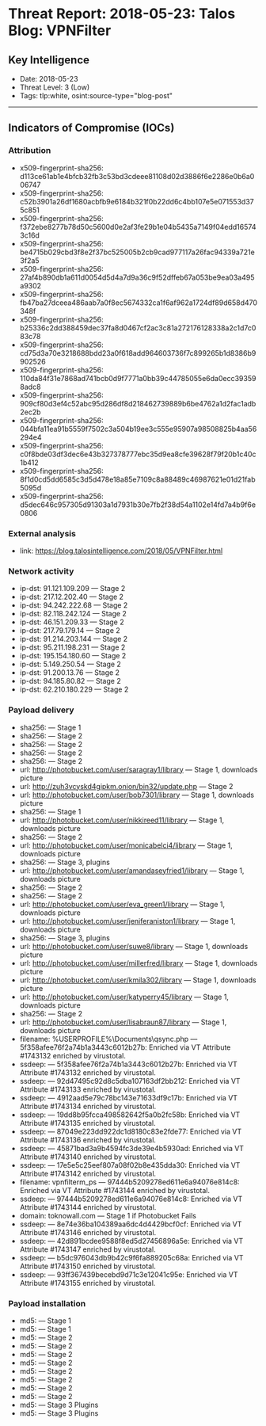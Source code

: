 # Threat Report: 2018-05-23: Talos Blog: VPNFilter


## Key Intelligence
* Date: 2018-05-23
* Threat Level: 3 (Low)
* Tags: tlp:white, osint:source-type="blog-post"

---

## Indicators of Compromise (IOCs)
### Attribution
* x509-fingerprint-sha256: d113ce61ab1e4bfcb32fb3c53bd3cdeee81108d02d3886f6e2286e0b6a006747
* x509-fingerprint-sha256: c52b3901a26df1680acbfb9e6184b321f0b22dd6c4bb107e5e071553d375c851
* x509-fingerprint-sha256: f372ebe8277b78d50c5600d0e2af3fe29b1e04b5435a7149f04edd165743c16d
* x509-fingerprint-sha256: be4715b029cbd3f8e2f37bc525005b2cb9cad977117a26fac94339a721e3f2a5
* x509-fingerprint-sha256: 27af4b890db1a611d0054d5d4a7d9a36c9f52dffeb67a053be9ea03a495a9302
* x509-fingerprint-sha256: fb47ba27dceea486aab7a0f8ec5674332ca1f6af962a1724df89d658d470348f
* x509-fingerprint-sha256: b25336c2dd388459dec37fa8d0467cf2ac3c81a272176128338a2c1d7c083c78
* x509-fingerprint-sha256: cd75d3a70e3218688bdd23a0f618add964603736f7c899265b1d8386b9902526
* x509-fingerprint-sha256: 110da84f31e7868ad741bcb0d9f7771a0bb39c44785055e6da0ecc393598adc8
* x509-fingerprint-sha256: 909cf80d3ef4c52abc95d286df8d218462739889b6be4762a1d2fac1adb2ec2b
* x509-fingerprint-sha256: 044bfa11ea91b5559f7502c3a504b19ee3c555e95907a98508825b4aa56294e4
* x509-fingerprint-sha256: c0f8bde03df3dec6e43b327378777ebc35d9ea8cfe39628f79f20b1c40c1b412
* x509-fingerprint-sha256: 8f1d0cd5dd6585c3d5d478e18a85e7109c8a88489c46987621e01d21fab5095d
* x509-fingerprint-sha256: d5dec646c957305d91303a1d7931b30e7fb2f38d54a1102e14fd7a4b9f6e0806

### External analysis
* link: https://blog.talosintelligence.com/2018/05/VPNFilter.html

### Network activity
* ip-dst: 91.121.109.209 — Stage 2
* ip-dst: 217.12.202.40 — Stage 2
* ip-dst: 94.242.222.68 — Stage 2
* ip-dst: 82.118.242.124 — Stage 2
* ip-dst: 46.151.209.33 — Stage 2
* ip-dst: 217.79.179.14 — Stage 2
* ip-dst: 91.214.203.144 — Stage 2
* ip-dst: 95.211.198.231 — Stage 2
* ip-dst: 195.154.180.60 — Stage 2
* ip-dst: 5.149.250.54 — Stage 2
* ip-dst: 91.200.13.76 — Stage 2
* ip-dst: 94.185.80.82 — Stage 2
* ip-dst: 62.210.180.229 — Stage 2

### Payload delivery
* sha256: <sha256> — Stage 1
* sha256: <sha256> — Stage 2
* sha256: <sha256> — Stage 2
* sha256: <sha256> — Stage 2
* sha256: <sha256> — Stage 2
* url: http://photobucket.com/user/saragray1/library — Stage 1, downloads picture
* url: http://zuh3vcyskd4gipkm.onion/bin32/update.php — Stage 2
* url: http://photobucket.com/user/bob7301/library — Stage 1, downloads picture
* sha256: <sha256> — Stage 1
* url: http://photobucket.com/user/nikkireed11/library — Stage 1, downloads picture
* sha256: <sha256> — Stage 2
* url: http://photobucket.com/user/monicabelci4/library — Stage 1, downloads picture
* sha256: <sha256> — Stage 3, plugins
* url: http://photobucket.com/user/amandaseyfried1/library — Stage 1, downloads picture
* sha256: <sha256> — Stage 2
* sha256: <sha256> — Stage 2
* url: http://photobucket.com/user/eva_green1/library — Stage 1, downloads picture
* url: http://photobucket.com/user/jeniferaniston1/library — Stage 1, downloads picture
* sha256: <sha256> — Stage 3, plugins
* url: http://photobucket.com/user/suwe8/library — Stage 1, downloads picture
* url: http://photobucket.com/user/millerfred/library — Stage 1, downloads picture
* url: http://photobucket.com/user/kmila302/library — Stage 1, downloads picture
* url: http://photobucket.com/user/katyperry45/library — Stage 1, downloads picture
* sha256: <sha256> — Stage 2
* url: http://photobucket.com/user/lisabraun87/library — Stage 1, downloads picture
* filename: %USERPROFILE%\Documents\qsync.php — 5f358afee76f2a74b1a3443c6012b27b: Enriched via VT
Attribute #1743132 enriched by virustotal.
* ssdeep: <ssdeep> — 5f358afee76f2a74b1a3443c6012b27b: Enriched via VT
Attribute #1743132 enriched by virustotal.
* ssdeep: <ssdeep> — 92d47495c92d8c5dba107163df2bb212: Enriched via VT
Attribute #1743133 enriched by virustotal.
* ssdeep: <ssdeep> — 4912aad5e79c78bc143e71633df9c17b: Enriched via VT
Attribute #1743134 enriched by virustotal.
* ssdeep: <ssdeep> — 19dd8b95fcca498582642f5a0b2fc58b: Enriched via VT
Attribute #1743135 enriched by virustotal.
* ssdeep: <ssdeep> — 87049e223dd922dc1d8180c83e2fde77: Enriched via VT
Attribute #1743136 enriched by virustotal.
* ssdeep: <ssdeep> — 45871bad3a9b4594fc3de39e4b5930ad: Enriched via VT
Attribute #1743140 enriched by virustotal.
* ssdeep: <ssdeep> — 17e5e5c25eef807a08f02b8e435dda30: Enriched via VT
Attribute #1743142 enriched by virustotal.
* filename: vpnfilterm_ps — 97444b5209278ed611e6a94076e814c8: Enriched via VT
Attribute #1743144 enriched by virustotal.
* ssdeep: <ssdeep> — 97444b5209278ed611e6a94076e814c8: Enriched via VT
Attribute #1743144 enriched by virustotal.
* domain: toknowall.com — Stage 1 if Photobucket Fails
* ssdeep: <ssdeep> — 8e74e36ba104389aa6dc4d4429bcf0cf: Enriched via VT
Attribute #1743146 enriched by virustotal.
* ssdeep: <ssdeep> — 42d891bcdee9588f8ed5d27456896a5e: Enriched via VT
Attribute #1743147 enriched by virustotal.
* ssdeep: <ssdeep> — b5dc976043db9b42c9f6fa889205c68a: Enriched via VT
Attribute #1743150 enriched by virustotal.
* ssdeep: <ssdeep> — 93ff367439becebd9d71c3e12041c95e: Enriched via VT
Attribute #1743155 enriched by virustotal.

### Payload installation
* md5: <md5> — Stage 1
* md5: <md5> — Stage 1
* md5: <md5> — Stage 2
* md5: <md5> — Stage 2
* md5: <md5> — Stage 2
* md5: <md5> — Stage 2
* md5: <md5> — Stage 2
* md5: <md5> — Stage 2
* md5: <md5> — Stage 2
* md5: <md5> — Stage 2
* md5: <md5> — Stage 3 Plugins
* md5: <md5> — Stage 3 Plugins
